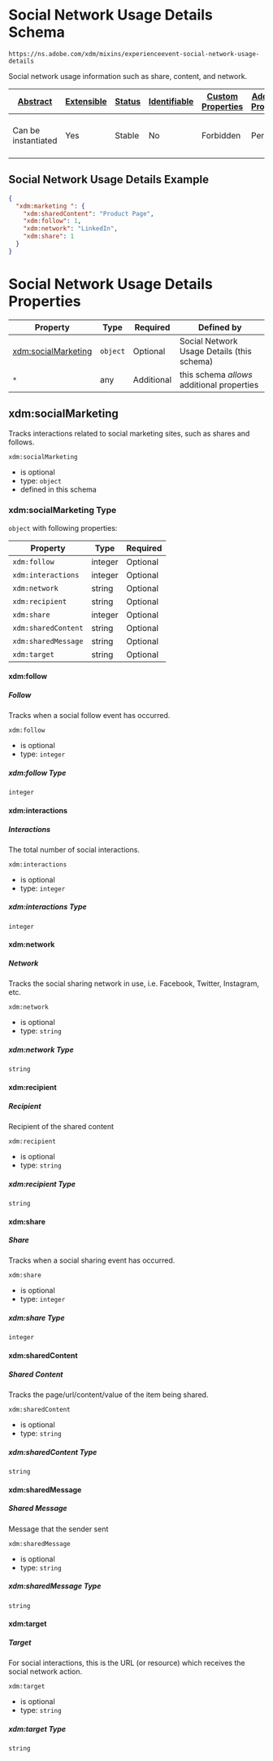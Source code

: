 
# Social Network Usage Details Schema

```
https://ns.adobe.com/xdm/mixins/experienceevent-social-network-usage-details
```

Social network usage information such as share, content, and network.

| [Abstract](../../../abstract.md) | [Extensible](../../../extensions.md) | [Status](../../../status.md) | [Identifiable](../../../id.md) | [Custom Properties](../../../extensions.md) | [Additional Properties](../../../extensions.md) | Defined In |
|----------------------------------|--------------------------------------|------------------------------|--------------------------------|---------------------------------------------|-------------------------------------------------|------------|
| Can be instantiated | Yes | Stable | No | Forbidden | Permitted | [fieldgroups/experience-event/experienceevent-social-network-usage-details.schema.json](fieldgroups/experience-event/experienceevent-social-network-usage-details.schema.json) |

## Social Network Usage Details Example
```json
{
  "xdm:marketing ": {
    "xdm:sharedContent": "Product Page",
    "xdm:follow": 1,
    "xdm:network": "LinkedIn",
    "xdm:share": 1
  }
}
```

# Social Network Usage Details Properties

| Property | Type | Required | Defined by |
|----------|------|----------|------------|
| [xdm:socialMarketing](#xdmsocialmarketing) | `object` | Optional | Social Network Usage Details (this schema) |
| `*` | any | Additional | this schema *allows* additional properties |

## xdm:socialMarketing

Tracks interactions related to social marketing sites, such as shares and follows.

`xdm:socialMarketing`
* is optional
* type: `object`
* defined in this schema

### xdm:socialMarketing Type


`object` with following properties:


| Property | Type | Required |
|----------|------|----------|
| `xdm:follow`| integer | Optional |
| `xdm:interactions`| integer | Optional |
| `xdm:network`| string | Optional |
| `xdm:recipient`| string | Optional |
| `xdm:share`| integer | Optional |
| `xdm:sharedContent`| string | Optional |
| `xdm:sharedMessage`| string | Optional |
| `xdm:target`| string | Optional |



#### xdm:follow
##### Follow

Tracks when a social follow event has occurred.

`xdm:follow`
* is optional
* type: `integer`

##### xdm:follow Type


`integer`








#### xdm:interactions
##### Interactions

The total number of social interactions.

`xdm:interactions`
* is optional
* type: `integer`

##### xdm:interactions Type


`integer`








#### xdm:network
##### Network

Tracks the social sharing network in use, i.e. Facebook, Twitter, Instagram, etc.

`xdm:network`
* is optional
* type: `string`

##### xdm:network Type


`string`








#### xdm:recipient
##### Recipient

Recipient of the shared content

`xdm:recipient`
* is optional
* type: `string`

##### xdm:recipient Type


`string`








#### xdm:share
##### Share

Tracks when a social sharing event has occurred.

`xdm:share`
* is optional
* type: `integer`

##### xdm:share Type


`integer`








#### xdm:sharedContent
##### Shared Content

Tracks the page/url/content/value of the item being shared.

`xdm:sharedContent`
* is optional
* type: `string`

##### xdm:sharedContent Type


`string`








#### xdm:sharedMessage
##### Shared Message

Message that the sender sent

`xdm:sharedMessage`
* is optional
* type: `string`

##### xdm:sharedMessage Type


`string`








#### xdm:target
##### Target

For social interactions, this is the URL (or resource) which receives the social network action.

`xdm:target`
* is optional
* type: `string`

##### xdm:target Type


`string`










